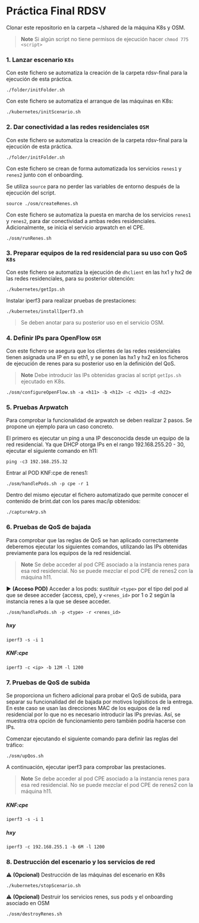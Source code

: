 # Práctica Final RDSV

Clonar este repositorio en la carpeta ~/shared de la máquina K8s y OSM.

>__Note__ Si algún script no tiene permisos de ejecución hacer `chmod 775 <script>`



### 1. Lanzar escenario ``` K8s ```

Con este fichero se automatiza la creación de la carpeta rdsv-final para la ejecución de esta práctica.

```
./folder/initFolder.sh
```

Con este fichero se automatiza el arranque de las máquinas en K8s:

```
./kubernetes/initScenario.sh
```

### 2. Dar conectividad a las redes residenciales ``` OSM ```

Con este fichero se automatiza la creación de la carpeta rdsv-final para la ejecución de esta práctica.

```
./folder/initFolder.sh
```

Con este fichero se crean de forma automatizada los servicios `renes1` y `renes2` junto con el onboarding.

Se utiliza `source` para no perder las variables de entorno después de la ejecución del script.

```
source ./osm/createRenes.sh
```

Con este fichero se automatiza la puesta en marcha de los servicios `renes1` y `renes2`, para dar conectividad a ambas redes residenciales. Adicionalmente, se inicia el servicio arpwatch en el CPE.

```
./osm/runRenes.sh
```

### 3. Preparar equipos de la red residencial para su uso con QoS ``` K8s ```

Con este fichero se automatiza la ejecución de `dhclient` en las hx1 y hx2 de las redes residenciales, para su posterior obtención:

```
./kubernetes/getIps.sh
```

Instalar iperf3 para realizar pruebas de prestaciones:

```
./kubernetes/installIperf3.sh
```

> Se deben anotar para su posterior uso en el servicio OSM.

### 4. Definir IPs para OpenFlow ``` OSM ```

Con este fichero se asegura que los clientes de las redes residenciales tienen asignada una IP en su eth1, y se ponen las hx1 y hx2 en los ficheros de ejecución de renes para su posterior uso en la definición del QoS.

>__Note__ Debe introducir las IPs obtenidas gracias al script `getIps.sh` ejecutado en K8s.

```
./osm/configureOpenFlow.sh -a <h11> -b <h12> -c <h21> -d <h22>
```

### 5. Pruebas Arpwatch

Para comprobar la funcionalidad de arpwatch se deben realizar 2 pasos. Se propone un ejemplo para un caso concreto.

El primero es ejecutar un ping a una IP desconocida desde un equipo de la red residencial. Ya que DHCP otorga IPs en el rango 192.168.255.20 - 30, ejecutar el siguiente comando en h11:

```
ping -c3 192.168.255.32
```

Entrar al POD KNF:cpe de renes1:

```
./osm/handlePods.sh -p cpe -r 1
```

Dentro del mismo ejecutar el fichero automatizado que permite conocer el contenido de brint.dat con los pares mac/ip obtenidos:

```
./captureArp.sh
```

### 6. Pruebas de QoS de bajada

Para comprobar que las reglas de QoS se han aplicado correctamente deberemos ejecutar los siguientes comandos, utilizando las IPs obtenidas previamente para los equipos de la red residencial.

>__Note__ Se debe acceder al pod CPE asociado a la instancia renes para esa red residencial. No se puede mezclar el pod CPE de renes2 con la máquina h11.

:arrow_forward: **(Acceso POD)** Acceder a los pods: sustituir `<type>` por el tipo del pod al que se desee acceder {access, cpe}, y `<renes_id>` por 1 o 2 según la instancia renes a la que se desee acceder.

```
./osm/handlePods.sh -p <type> -r <renes_id>
```

##### hxy

```
iperf3 -s -i 1
```

##### KNF:cpe

```
iperf3 -c <ip> -b 12M -l 1200
```

### 7. Pruebas de QoS de subida

Se proporciona un fichero adicional para probar el QoS de subida, para separar su funcionalidad del de bajada por motivos logísiticos de la entrega. En este caso se usan las direcciones MAC de los equipos de la red residencial por lo que no es necesario introducir las IPs previas. Así, se muestra otra opción de funcionamiento pero también podría hacerse con IPs.

Comenzar ejecutando el siguiente comando para definir las reglas del tráfico:

```
./osm/upQos.sh
```

A continuación, ejecutar iperf3 para comprobar las prestaciones.

>__Note__ Se debe acceder al pod CPE asociado a la instancia renes para esa red residencial. No se puede mezclar el pod CPE de renes2 con la máquina h11.

##### KNF:cpe

```
iperf3 -s -i 1
```

##### hxy

```
iperf3 -c 192.168.255.1 -b 6M -l 1200
```

### 8. Destrucción del escenario y los servicios de red

:warning: **(Opcional)** Destrucción de las máquinas del escenario en K8s

```
./kubernetes/stopScenario.sh
```

:warning: **(Opcional)** Destruir los servicios renes, sus pods y el onboarding asociado en OSM

```
./osm/destroyRenes.sh
```
